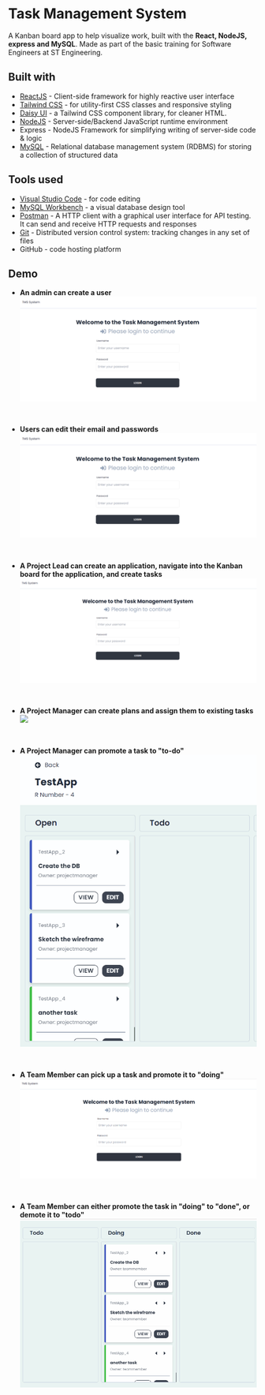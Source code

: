 # Task Management System
A Kanban board app to help visualize work, built with the **React, NodeJS, express and MySQL**. Made as part of the basic training for Software Engineers at ST Engineering.

## Built with
* [ReactJS](https://reactjs.org/docs/getting-started.html) - Client-side framework for highly reactive user interface
* [Tailwind CSS](https://tailwindcss.com/) - for utility-first CSS classes and responsive styling
* [Daisy UI](https://daisyui.com/) - a Tailwind CSS component library, for cleaner HTML.
* [NodeJS](https://nodejs.org/en/) - Server-side/Backend JavaScript runtime environment
* Express - NodeJS Framework for simplifying writing of server-side code & logic
* [MySQL](https://www.mysql.com/) - Relational database management system (RDBMS) for storing a collection of structured data

## Tools used
* [Visual Studio Code](https://code.visualstudio.com/) - for code editing
* [MySQL Workbench](https://www.mysql.com/products/workbench/) - a visual database design tool
* [Postman](https://www.postman.com/) - A HTTP client with a graphical user interface for API testing. It can send and receive HTTP requests and responses
* [Git](https://git-scm.com/) - Distributed version control system: tracking changes in any set of files
* GitHub - code hosting platform

## Demo
* **An admin can create a user**
![](frontend/src/assets/admin-add-user.gif)

</br>

* **Users can edit their email and passwords**
![](frontend/src/assets/user-edit-profile.gif)

</br>

* **A Project Lead can create an application, navigate into the Kanban board for the application, and create tasks**
![](frontend/src/assets/pl-createapp-createtask.gif)

</br>

* **A Project Manager can create plans and assign them to existing tasks**
![](frontend/src/assets/pm-createassignplan.gif)

</br>

* **A Project Manager can promote a task to "to-do"**
![](frontend/src/assets/pm-promote-todo.gif)

</br>

* **A Team Member can pick up a task and promote it to "doing"**
![](frontend/src/assets/tm-promote-doing.gif)

</br>

* **A Team Member can either promote the task in "doing" to "done", or demote it to "todo"**
![](frontend/src/assets/tm-promotedone-demotedoing.gif)
